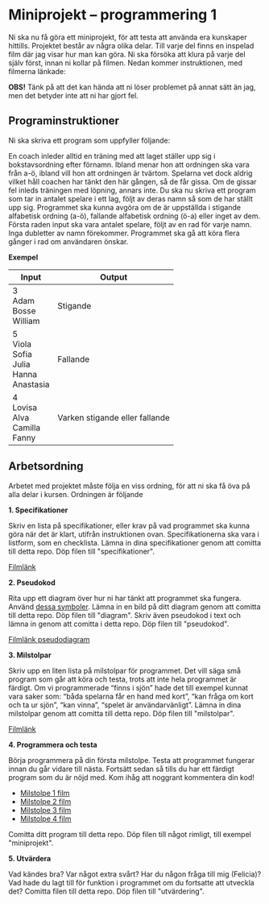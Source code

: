 # Miniprojekt – programmering 1

Ni ska nu få göra ett miniprojekt, för att testa att använda era kunskaper hittills. Projektet består av några olika delar. Till varje del finns en inspelad film där jag visar hur man kan göra. Ni ska försöka att klura på varje del själv först, innan ni kollar på filmen. Nedan kommer instruktionen, med filmerna länkade:

**OBS!** Tänk på att det kan hända att ni löser problemet på annat sätt än jag, men det betyder inte att ni har gjort fel.


## Programinstruktioner
Ni ska skriva ett program som uppfyller följande:

En coach inleder alltid en träning med att laget ställer upp sig i bokstavsordning efter förnamn. Ibland menar hon att ordningen ska vara från a-ö, ibland vill hon att ordningen är tvärtom. Spelarna vet dock aldrig vilket håll coachen har tänkt den här gången, så de får gissa. Om de gissar fel inleds träningen med löpning, annars inte. Du ska nu skriva ett program som tar in antalet spelare i ett lag, följt av deras namn så som de har ställt upp sig. Programmet ska kunna avgöra om de är uppställda i stigande alfabetisk ordning (a-ö), fallande alfabetisk ordning (ö-a) eller inget av dem. Första raden input ska vara antalet spelare, följt av en rad för varje namn. Inga dubletter av namn förekommer. Programmet ska gå att köra flera gånger i rad om användaren önskar.

**Exempel**

| Input       | Output |
| ----------- | ----------- |
| 3<br>Adam<br>Bosse<br>William| Stigande    |
| 5<br>Viola<br>Sofia<br>Julia<br>Hanna<br>Anastasia | Fallande |
| 4<br>Lovisa<br>Alva<br>Camilla<br>Fanny   | Varken stigande eller fallande  |

## Arbetsordning

Arbetet med projektet måste följa en viss ordning, för att ni ska få öva på alla delar i kursen. Ordningen är följande

**1. Specifikationer**

Skriv en lista på specifikationer, eller krav på vad programmet ska kunna göra när det är klart, utifrån instruktionen ovan. Specifikationerna ska vara i listform, som en checklista. Lämna in dina specifikationer genom att comitta till detta repo. Döp filen till "specifikationer".

[Filmlänk](https://drive.google.com/file/d/1-FEc23hq0HJPOB3YnPSev4f6efkF0xfd/view?usp=sharing)

**2. Pseudokod**

Rita upp ett diagram över hur ni har tänkt att programmet ska fungera. Använd [dessa symboler](https://docs.google.com/document/d/1HQmdun6fCLvl6R_5R7qdIUaiLN4lu3UKszOH_2U6lQ8/edit?usp=sharing). Lämna in en bild på ditt diagram genom att comitta till detta repo. Döp filen till "diagram". Skriv även pseudokod i text och lämna in genom att comitta i detta repo. Döp filen till "pseudokod".

[Filmlänk pseudodiagram](https://drive.google.com/file/d/1bQqK5dgRa3lCvIS9zeXx6pZmBMqk49XS/view?usp=sharing)

**3. Milstolpar**

Skriv upp en liten lista på milstolpar för programmet. Det vill säga små program som går att köra och testa, trots att inte hela programmet är färdigt. Om vi programmerade “finns i sjön” hade det till exempel kunnat vara saker som: “båda spelarna får en hand med kort”, “kan fråga om kort och ta ur sjön”, “kan vinna”, “spelet är användarvänligt”. Lämna in dina milstolpar genom att comitta till detta repo. Döp filen till "milstolpar".

[Filmlänk](https://drive.google.com/file/d/1bJSeGsxQxq6953MT_PqDlc17AYZMc2pC/view?usp=sharing)

**4. Programmera och testa**

Börja programmera på din första milstolpe. Testa att programmet fungerar innan du går vidare till nästa. Fortsätt sedan så tills du har ett färdigt program som du är nöjd med. Kom ihåg att noggrant kommentera din kod!
* [Milstolpe 1 film](https://drive.google.com/file/d/1zTTUm6iMT-CFpUdzw4huTilN9l_n6i_A/view?usp=sharing)
* [Milstolpe 2 film](https://drive.google.com/file/d/1yUF36zR3rzOocGumc8WWGAqQwTib-w4n/view?usp=sharing)
* [Milstolpe 3 film](https://drive.google.com/file/d/1wPUdHCbGMUAdASIZeTPb8pyUrb1YqpIs/view?usp=sharing)
* [Milstolpe 4 film](https://drive.google.com/file/d/1K9AVSS7laYZ18kckaXnU-QBEx0TdvN7W/view?usp=sharing)

Comitta ditt program till detta repo. Döp filen till något rimligt, till exempel "miniprojekt".

**5. Utvärdera**

Vad kändes bra? Var något extra svårt? Har du någon fråga till mig (Felicia)? Vad hade du lagt till för funktion i programmet om du fortsatte att utveckla det? Comitta filen till detta repo. Döp filen till "utvärdering".



